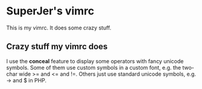 # SuperJer's vimrc

This is my vimrc. It does some crazy stuff.

## Crazy stuff my vimrc does

I use the **conceal** feature to display some operators with fancy unicode symbols. Some of them use custom symbols in a custom font, e.g. the two-char wide >= and <= and !=. Others just use standard unicode symbols, e.g. -> and $ in PHP.
